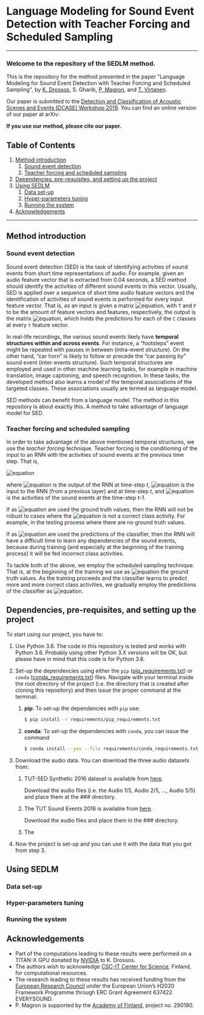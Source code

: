 # Language Modeling for Sound Event Detection with Teacher Forcing and Scheduled Sampling 
***
### Welcome to the repository of the SEDLM method. 

This is the repository for the method presented in the paper 
"Language Modeling for Sound Event Detection with Teacher Forcing and Scheduled Sampling", by 
[K. Drossos](https://tutcris.tut.fi/portal/en/persons/konstantinos-drosos(b1070370-5156-4280-b354-6291618bb965).html), 
S. Gharib,
[P, Magron](http://www.cs.tut.fi/~magron/), 
and 
[T. Virtanen](http://www.cs.tut.fi/~tuomasv/). 

Our paper is submitted to the 
[Detection and Classification of Acoustic Scenes and
Events (DCASE) Workshop 2019](http://dcase.community/workshop2019/index). 
You can find an online version of our paper at arXiv: 

**If you use our method, please cite our paper.**  

## Table of Contents

1. [Method introduction](#method-introduction)
    1. [Sound event detection](#sound-event-detection)
    2. [Teacher forcing and scheduled sampling](#teacher-forcing-and-scheduled-sampling)
2. [Dependencies, pre-requisites,
and setting up the project](#dependencies-pre-requisites-and-setting-up-the-project)
3. [Using SEDLM](#using-sedlm)
    1. [Data set-up](#data-set-up)
    2. [Hyper-parameters tuning](#hyper-parameters-tuning)
    3. [Running the system](#running-the-system)
4. [Acknowledgements](#acknowledgements)

***

## Method introduction

### Sound event detection

Sound event detection (SED) is the task of identifying activities of sound events from
short time representations of audio. For example, given an audio feature vector that
is extracted from 0.04 seconds, a SED method should identify the activities of different
sound events in this vector. Usually, SED is applied over a sequence of short time audio 
feature vectors and the identification of activities of sound events is performed for 
every input feature vector. That is, as an input is given a matrix
![equation](https://latex.codecogs.com/gif.latex?\inline&space;\mathbf{X}\in\mathbb{R}^{T\times&space;F}),
with `T` and `F` to be the amount of feature vectors and features, respectively, the output is the matrix
![equation](https://latex.codecogs.com/gif.latex?\inline&space;\hat{\mathbf{Y}}\in\mathbb{R}^{T\times&space;C}),
which holds the predictions for each of the `C` classes at every `t` feature vector.

In real-life recordings, the various sound events likely have **temporal structures within and across events**. 
For instance, a “footsteps” event might be repeated with pauses in between (intra-event structure). On the
other hand, “car horn” is likely to follow or precede the “car passing by” sound event (inter-events structure). 
Such temporal structures are employed and used in other machine learning tasks, for example in machine 
translation, image captioning, and speech recognition. In these tasks, the developed method also learns
a model of the temporal associations of the targeted classes. These associations usually are termed
as language model. 

SED methods can benefit from a language model. The method in this repository is about exactly this. 
A method to take advantage of language model for SED. 
 
### Teacher forcing and scheduled sampling

In order to take advantage of the above mentioned temporal structures, we use the *teacher forcing* technique.
Teacher forcing is the conditioning of the input to an RNN with the activities of sound events at the previous time
step. That is, 

![equation](https://latex.codecogs.com/gif.latex?h'_{t}=RNN(h'_{t-1},h_{t},y'_{t-1}))

where ![equation](https://latex.codecogs.com/gif.latex?\inline&space;h'_{t}) is the output of the RNN at time-step *t*,
![equation](https://latex.codecogs.com/gif.latex?\inline&space;h_{t}) is the input to the RNN (from a previous layer)
and at time-step *t*, and 
![equation](https://latex.codecogs.com/gif.latex?\inline&space;y'_{t-1}) is the activities of the sound events at
the time-step *t-1*. 

If as ![equation](https://latex.codecogs.com/gif.latex?\inline&space;y'_{t-1}) are used the ground truth values, 
then the RNN will not be robust to cases where the
![equation](https://latex.codecogs.com/gif.latex?\inline&space;y'_{t-1}) is not a correct class activity. For example,
in the testing process where there are no ground truth values. 

If as ![equation](https://latex.codecogs.com/gif.latex?\inline&space;y'_{t-1}) are used the predictions of the
classifier, then the RNN will have a difficult time to learn any dependencies of the sound events, because during
training (and especially at the beginning of the training process) it will be fed incorrect class activities. 

To tackle both of the above, we employ the scheduled sampling technique. That is, at the beginning of the training
we use as ![equation](https://latex.codecogs.com/gif.latex?\inline&space;y'_{t-1}) the ground truth values. As
the training proceeds and the classifier learns to predict more and more correct class activities, we gradually
employ the predictions of the classifier as ![equation](https://latex.codecogs.com/gif.latex?\inline&space;y'_{t-1}). 

## Dependencies, pre-requisites, and setting up the project

To start using our project, you have to: 

1. Use Python 3.6. The code in this repository is tested and works with Python 3.6. 
Probably using other Python 3.X versions will be OK, but please have in mind that this code
is for Python 3.6. 

2. Set-up the dependencies using either the ``pip`` ([pip_requirements.txt](requirements/pip_requirements.txt))
or ``conda`` ([conda_requirements.txt](requirements/conda_requirements.txt)) files. 
Navigate with your terminal inside the root directory of the project (i.e. the directory that is
created after cloning this repository) and then issue the proper command at the terminal: 

    1. **pip**: To set-up the dependencies with `pip` use: 
        ```bash
        $ pip install -r requirements/pip_requirements.txt
        ```
    2. **conda**: To set-up the dependencies with `conda`, you can issue the command
        ```bash
        $ conda install --yes --file requirements/conda_requirements.txt
        ```

3. Download the audio data. You can download the three audio datasets from: 

   1. TUT-SED Synthetic 2016 dataset is available
   from [here](http://www.cs.tut.fi/sgn/arg/taslp2017-crnn-sed/index).
   
      Download the audio files (i.e. the Audio 1/5, Audio 2/5, ..., Audio 5/5)
      and place them at the ### directory. 
      
   2. The TUT Sound Events 2016 is available from [here](https://zenodo.org/record/45759#.XRYTYHUzZGo).
   
      Download the audio files and place them in the ### directory. 
      
   3. The 

4. Now the project is set-up and you can use it with the data that you got from step 3. 

## Using SEDLM

### Data set-up

### Hyper-parameters tuning 

### Running the system


## Acknowledgements

* Part of the computations leading to these results were performed on a TITAN-X GPU
donated by [NVIDIA](https://www.nvidia.com/en-us/) to K. Drossos. 
* The authors wish to acknowledge [CSC-IT Center for Science](https://www.csc.fi/), 
Finland, for computational resources. 
* The research leading to these results has received funding from the [European Research 
Council](https://erc.europa.eu/) under the European Union’s H2020 Framework Programme 
through ERC Grant Agreement 637422 EVERYSOUND. 
* P. Magron is supported by the [Academy of Finland](http://www.aka.fi/en), project no. 290190.
